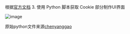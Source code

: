 根据[官方文档](https://alist.nn.ci/zh/guide/drivers/115.html)
3. 使用 Python 脚本获取 Cookie 部分制作UI界面

![image](https://github.com/user-attachments/assets/6751d5ab-a370-4ed3-8af1-ef87d735e35e)

原始python文件来源[chenyanggao](https://chenyanggao.github.io/)
